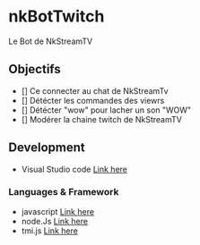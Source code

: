 # nkBotTwitch
Le Bot de NkStreamTV

## Objectifs

- [] Ce connecter au chat de NkStreamTv
- [] Détécter les commandes des viewrs
- [] Détécter "wow" pour lacher un son "WOW"
- [] Modérer la chaine twitch de NkStreamTV

## Development

- Visual Studio code
[Link here](https://code.visualstudio.com/)

### Languages & Framework

- javascript 
[Link here](https://developer.mozilla.org/fr/docs/Web/JavaScript)
- node.Js
[Link here](https://nodejs.org/fr)
- tmi.js
[Link here](https://tmijs.com/)
